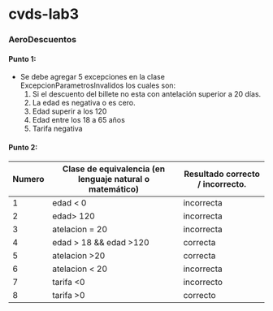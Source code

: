 # cvds-lab3

### AeroDescuentos
#### Punto 1:
  * Se debe agregar 5 excepciones en la clase ExcepcionParametrosInvalidos los cuales son:
      1. Si el descuento  del billete no esta con antelación superior a 20 días.
      2. La edad es negativa o es cero.
      3. Edad superir a los 120
      4. Edad entre los 18 a 65 años
      5. Tarifa negativa

#### Punto 2:
| Numero     | Clase de equivalencia (en lenguaje natural o matemático)      | Resultado correcto / incorrecto.    |
| ------------- | ------------- | -------- |
| 1         | edad < 0        | incorrecta  |
| 2          | edad> 120         | incorrecta  |
| 3          | atelacion = 20         | incorrecta  |
| 4          | edad > 18 && edad >120         | correcta  |
| 5          | atelacion >20         | correcta  |
| 6          | atelacion < 20         | incorrecta  |
| 7          | tarifa <0         | incorrecto  |
| 8          | tarifa >0         | correcto  |

